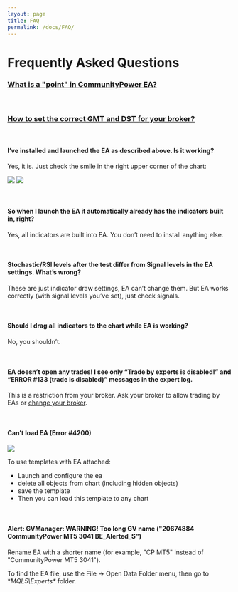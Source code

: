 ```yaml
---
layout: page
title: FAQ
permalink: /docs/FAQ/
---
```


# Frequently Asked Questions

### [What is a "point" in CommunityPower EA?](/docs/FAQ/what-is-a-point)

<br />

### [How to set the correct GMT and DST for your broker?](/docs/FAQ/gmt-and-dst)

<br />

#### I’ve installed and launched the EA as described above. Is it working?

Yes, it is. Just check the smile in the right upper corner of the chart:

![]({{site.baseurl}}/assets/img/faq/faq1.png)
![]({{site.baseurl}}/assets/img/faq/faq2.png)

<br />

#### So when I launch the EA it automatically already has the indicators built in, right?

Yes, all indicators are built into EA. You don’t need to install anything else.

<br />

#### Stochastic/RSI levels after the test differ from Signal levels in the EA settings. What’s wrong?

These are just indicator draw settings, EA can’t change them. But EA works correctly (with signal levels you’ve set), just check signals.

<br />

#### Should I drag all indicators to the chart while EA is working?

No, you shouldn’t.

<br />

#### EA doesn’t open any trades! I see only “Trade by experts is disabled!” and “ERROR #133 (trade is disabled)” messages in the expert log.

This is a restriction from your broker. Ask your broker to allow trading by EAs or [change your broker](/brokers/).

<br />

#### Can’t load EA (Error #4200)

![]({{site.baseurl}}/assets/img/faq/faq3.png)

To use templates with EA attached:
 * Launch and configure the ea
 * delete all objects from chart (including hidden objects)
 * save the template
 * Then you can load this template to any chart

<br />

#### Alert: GVManager: WARNING! Too long GV name ("20674884 CommunityPower MT5 3041  BE_Alerted_S")

Rename EA with a shorter name (for example, "CP MT5" instead of "CommunityPower MT5 3041"). 

To find the EA file, use the File -> Open Data Folder menu, then go to **MQL5\Experts\** folder.

<br />
